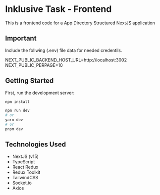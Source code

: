 # Inklusive Task - Frontend
This is a frontend code for a App Directory Structured NextJS application

## Important
Include the follwing (.env) file data for needed credentils.

NEXT_PUBLIC_BACKEND_HOST_URL=http://localhost:3002
NEXT_PUBLIC_PERPAGE=10

## Getting Started
First, run the development server:

```bash
npm install

npm run dev
# or
yarn dev
# or
pnpm dev
```

## Technologies Used
- NextJS (v15)
- TypeScript
- React Redux
- Redux Toolkit
- TailwindCSS
- Socket.io
- Axios
